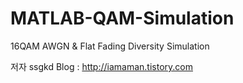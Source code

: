 MATLAB-QAM-Simulation
=====================

16QAM AWGN & Flat Fading Diversity Simulation

저자 ssgkd
Blog : http://iamaman.tistory.com
